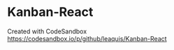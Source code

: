 # Kanban-React
Created with CodeSandbox
<br>https://codesandbox.io/p/github/leaquis/Kanban-React</br>
